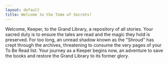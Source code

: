 ```yaml
---
layout: default
title: Welcome to the Tome of Secrets!
---
```


Welcome, Keeper, to the Grand Library, a repository of all stories. Your sacred duty is to ensure the tales are read and the magic they hold is preserved. For too long, an unread shadow known as the "Shroud" has crept through the archives, threatening to consume the very pages of your To Be Read list. Your journey as a Keeper begins now, an adventure to save the books and restore the Grand Library to its former glory.